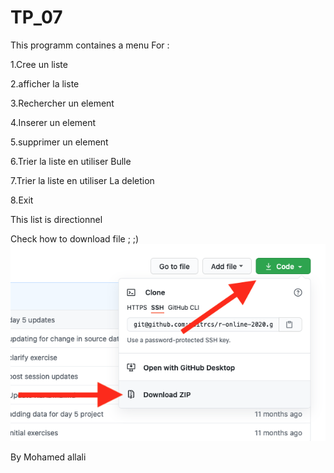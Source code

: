 # TP_07
This programm containes a menu For :


 1.Cree un liste

 2.afficher la liste

 3.Rechercher un element

 4.Inserer un element

 5.supprimer un element

 6.Trier la liste en utiliser Bulle

 7.Trier la liste en utiliser La deletion

 8.Exit
 
 This list is directionnel 
 
 
Check how to download file ;
;)
![iinstruction](https://github.com/Moh20All/TP_Listes/blob/main/How_to_download.png?raw=true)




By Mohamed allali
